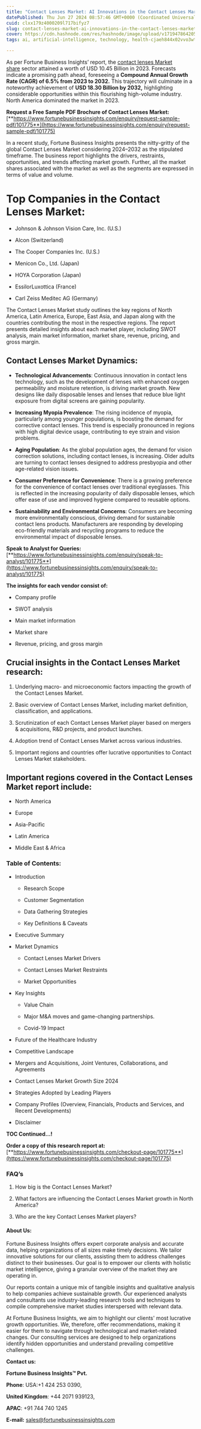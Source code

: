 ```yaml
---
title: "Contact Lenses Market: AI Innovations in the Contact Lenses Market"
datePublished: Thu Jun 27 2024 08:57:46 GMT+0000 (Coordinated Universal Time)
cuid: clxx179z4000209l717bifyz7
slug: contact-lenses-market-ai-innovations-in-the-contact-lenses-market
cover: https://cdn.hashnode.com/res/hashnode/image/upload/v1719478642059/5051497a-123a-43ae-ae0b-a06af18ad260.png
tags: ai, artificial-intelligence, technology, health-cjaeh844x02vvo3wtj5r2s75q, healthcare, contact-lenses-market

---
```


As per Fortune Business Insights’ report, the [contact lenses Market share](https://www.fortunebusinessinsights.com/industry-reports/contact-lenses-market-101775) sector attained a worth of USD 10.45 Billion in 2023. Forecasts indicate a promising path ahead, foreseeing a **Compound Annual Growth Rate (CAGR) of 6.5% from 2023 to 2032.** This trajectory will culminate in a noteworthy achievement of **USD 18.30 Billion by 2032,** highlighting considerable opportunities within this flourishing high-volume industry. North America dominated the market in 2023.

**Request a Free Sample PDF Brochure of Contact Lenses Market:** [**https://www.fortunebusinessinsights.com/enquiry/request-sample-pdf/101775**](https://www.fortunebusinessinsights.com/enquiry/request-sample-pdf/101775)

In a recent study, Fortune Business Insights presents the nitty-gritty of the global Contact Lenses Market considering 2024–2032 as the stipulated timeframe. The business report highlights the drivers, restraints, opportunities, and trends affecting market growth. Further, all the market shares associated with the market as well as the segments are expressed in terms of value and volume.

# **Top Companies in the Contact Lenses Market:**

* Johnson & Johnson Vision Care, Inc. (U.S.)
    
* Alcon (Switzerland)
    
* The Cooper Companies Inc. (U.S.)
    
* Menicon Co., Ltd. (Japan)
    
* HOYA Corporation (Japan)
    
* EssilorLuxottica (France)
    
* Carl Zeiss Meditec AG (Germany)
    

The Contact Lenses Market study outlines the key regions of North America, Latin America, Europe, East Asia, and Japan along with the countries contributing the most in the respective regions. The report presents detailed insights about each market player, including SWOT analysis, main market information, market share, revenue, pricing, and gross margin.

## Contact Lenses Market **Dynamics**:

* **Technological Advancements**: Continuous innovation in contact lens technology, such as the development of lenses with enhanced oxygen permeability and moisture retention, is driving market growth. New designs like daily disposable lenses and lenses that reduce blue light exposure from digital screens are gaining popularity.
    
* **Increasing Myopia Prevalence**: The rising incidence of myopia, particularly among younger populations, is boosting the demand for corrective contact lenses. This trend is especially pronounced in regions with high digital device usage, contributing to eye strain and vision problems.
    
* **Aging Population**: As the global population ages, the demand for vision correction solutions, including contact lenses, is increasing. Older adults are turning to contact lenses designed to address presbyopia and other age-related vision issues.
    
* **Consumer Preference for Convenience**: There is a growing preference for the convenience of contact lenses over traditional eyeglasses. This is reflected in the increasing popularity of daily disposable lenses, which offer ease of use and improved hygiene compared to reusable options.
    
* **Sustainability and Environmental Concerns**: Consumers are becoming more environmentally conscious, driving demand for sustainable contact lens products. Manufacturers are responding by developing eco-friendly materials and recycling programs to reduce the environmental impact of disposable lenses.
    

**Speak to Analyst for Queries:** [**https://www.fortunebusinessinsights.com/enquiry/speak-to-analyst/101775**](https://www.fortunebusinessinsights.com/enquiry/speak-to-analyst/101775)

**The insights for each vendor consist of:**

* Company profile
    
* SWOT analysis
    
* Main market information
    
* Market share
    
* Revenue, pricing, and gross margin
    

## **Crucial insights in the Contact Lenses Market research:**

1. Underlying macro- and microeconomic factors impacting the growth of the Contact Lenses Market.
    
2. Basic overview of Contact Lenses Market, including market definition, classification, and applications.
    
3. Scrutinization of each Contact Lenses Market player based on mergers & acquisitions, R&D projects, and product launches.
    
4. Adoption trend of Contact Lenses Market across various industries.
    
5. Important regions and countries offer lucrative opportunities to Contact Lenses Market stakeholders.
    

## **Important regions covered in the Contact Lenses Market report include:**

* North America
    
* Europe
    
* Asia-Pacific
    
* Latin America
    
* Middle East & Africa
    

### **Table of Contents:**

* Introduction
    
    * Research Scope
        
    * Customer Segmentation
        
    * Data Gathering Strategies
        
    * Key Definitions & Caveats
        
* Executive Summary
    
* Market Dynamics
    
    * Contact Lenses Market Drivers
        
    * Contact Lenses Market Restraints
        
    * Market Opportunities
        
* Key Insights
    
    * Value Chain
        
    * Major M&A moves and game-changing partnerships.
        
    * Covid-19 Impact
        
* Future of the Healthcare Industry
    
* Competitive Landscape
    
* Mergers and Acquisitions, Joint Ventures, Collaborations, and Agreements
    
* Contact Lenses Market Growth Size 2024
    
* Strategies Adopted by Leading Players
    
* Company Profiles (Overview, Financials, Products and Services, and Recent Developments)
    
* Disclaimer
    

**TOC Continued…!**

**Order a copy of this research report at:** [**https://www.fortunebusinessinsights.com/checkout-page/101775**](https://www.fortunebusinessinsights.com/checkout-page/101775)

### **FAQ’s**

1. How big is the Contact Lenses Market?
    
2. What factors are influencing the Contact Lenses Market growth in North America?
    
3. Who are the key Contact Lenses Market players?
    

#### **About Us:**

Fortune Business Insights offers expert corporate analysis and accurate data, helping organizations of all sizes make timely decisions. We tailor innovative solutions for our clients, assisting them to address challenges distinct to their businesses. Our goal is to empower our clients with holistic market intelligence, giving a granular overview of the market they are operating in.

Our reports contain a unique mix of tangible insights and qualitative analysis to help companies achieve sustainable growth. Our experienced analysts and consultants use industry-leading research tools and techniques to compile comprehensive market studies interspersed with relevant data.

At Fortune Business Insights, we aim to highlight our clients' most lucrative growth opportunities. We, therefore, offer recommendations, making it easier for them to navigate through technological and market-related changes. Our consulting services are designed to help organizations identify hidden opportunities and understand prevailing competitive challenges.

**Contact us:**

**Fortune Business Insights™ Pvt.**

**Phone**: USA:+1 424 253 0390,

**United Kingdom**: +44 2071 939123,

**APAC**: +91 744 740 1245

**E-mail:** [sales@fortunebusinessinsights.com](mailto:sales@fortunebusinessinsights.com)